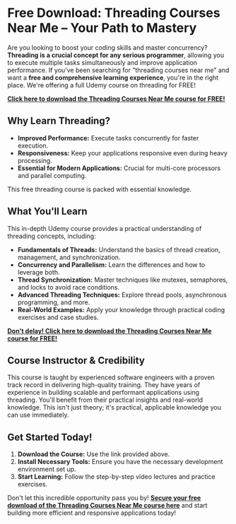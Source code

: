 # Free Download: Threading Courses Near Me – Your Path to Mastery

Are you looking to boost your coding skills and master concurrency? **Threading is a crucial concept for any serious programmer**, allowing you to execute multiple tasks simultaneously and improve application performance. If you've been searching for "threading courses near me" and want a **free and comprehensive learning experience**, you're in the right place. We're offering a full Udemy course on threading for FREE!

[**Click here to download the Threading Courses Near Me course for FREE!**](https://udemywork.com/threading-courses-near-me)

## Why Learn Threading?

*   **Improved Performance:** Execute tasks concurrently for faster execution.
*   **Responsiveness:** Keep your applications responsive even during heavy processing.
*   **Essential for Modern Applications:** Crucial for multi-core processors and parallel computing.

This free threading course is packed with essential knowledge.

## What You'll Learn

This in-depth Udemy course provides a practical understanding of threading concepts, including:

*   **Fundamentals of Threads:** Understand the basics of thread creation, management, and synchronization.
*   **Concurrency and Parallelism:** Learn the differences and how to leverage both.
*   **Thread Synchronization:** Master techniques like mutexes, semaphores, and locks to avoid race conditions.
*   **Advanced Threading Techniques:** Explore thread pools, asynchronous programming, and more.
*   **Real-World Examples:** Apply your knowledge through practical coding exercises and case studies.

[**Don't delay! Click here to download the Threading Courses Near Me course for FREE!**](https://udemywork.com/threading-courses-near-me)

## Course Instructor & Credibility

This course is taught by experienced software engineers with a proven track record in delivering high-quality training. They have years of experience in building scalable and performant applications using threading. You'll benefit from their practical insights and real-world knowledge. This isn't just theory; it's practical, applicable knowledge you can use immediately.

## Get Started Today!

1.  **Download the Course:** Use the link provided above.
2.  **Install Necessary Tools:** Ensure you have the necessary development environment set up.
3.  **Start Learning:** Follow the step-by-step video lectures and practice exercises.

Don't let this incredible opportunity pass you by! **[Secure your free download of the Threading Courses Near Me course here](https://udemywork.com/threading-courses-near-me)** and start building more efficient and responsive applications today!
